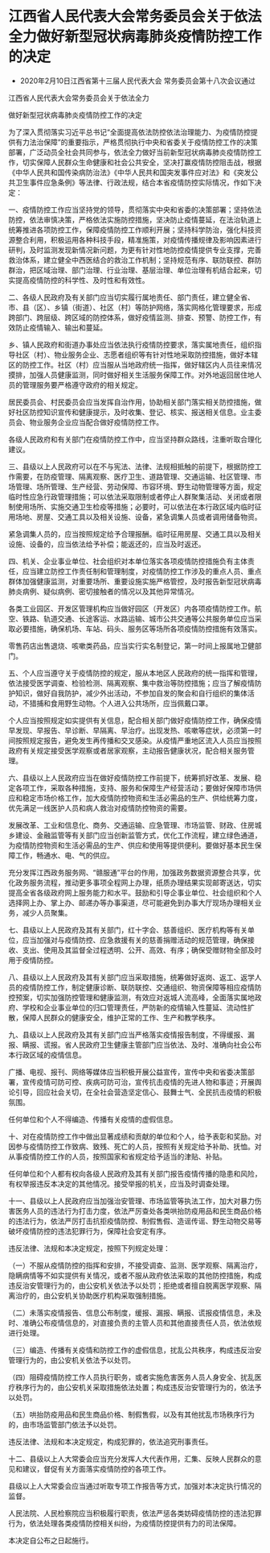 # 江西省人民代表大会常务委员会关于依法全力做好新型冠状病毒肺炎疫情防控工作的决定

- 2020年2月10日江西省第十三届人民代表大会
  常务委员会第十八次会议通过

<!-- INFO END -->

江西省人民代表大会常务委员会关于依法全力

做好新型冠状病毒肺炎疫情防控工作的决定

为了深入贯彻落实习近平总书记“全面提高依法防控依法治理能力、为疫情防控提供有力法治保障”的重要指示，严格贯彻执行中央和省委关于疫情防控工作的决策部署，广泛动员全社会共同参与，依法全力做好当前新型冠状病毒肺炎疫情防控工作，切实保障人民群众生命健康和社会公共安全，坚决打赢疫情防控阻击战，根据《中华人民共和国传染病防治法》《中华人民共和国突发事件应对法》和《突发公共卫生事件应急条例》等法律、行政法规，结合本省疫情防控实际情况，作如下决定：

一、疫情防控工作应当坚持党的领导，贯彻落实中央和省委的决策部署；坚持依法防控，依法审慎决策，严格依法实施防控措施，坚决防止疫情蔓延，在法治轨道上统筹推进各项防控工作，保障疫情防控工作顺利开展；坚持科学防治，强化科技资源整合利用，积极运用各种科技手段，精准施策，对疫情传播规律及影响因素进行研判，及时监测发现新情况新问题，为更有针对性地防控疫情提供专业支撑，完善救治体系，建立健全中西医结合的救治工作机制；坚持规范有序、联防联控、群防群治，把区域治理、部门治理、行业治理、基层治理、单位治理有机结合起来，切实提高疫情防控的科学性、及时性和有效性。

二、各级人民政府及有关部门应当切实履行属地责任、部门责任，建立健全省、市、县（区）、乡镇（街道）、社区（村）等防护网络，落实网格化管理要求，形成跨部门、跨层级、跨区域的防控体系，做好疫情监测、排查、预警、防控工作，有效防止疫情输入、输出和蔓延。

乡、镇人民政府和街道办事处应当依法执行疫情防控要求，落实属地责任，组织指导社区（村）、物业服务企业、志愿者组织等有针对性地采取防控措施，做好本辖区的防控工作。社区（村）应当服从当地政府统一指挥，做好辖区内人员往来情况摸排，加强人员健康监测，同时做好相关生活服务保障工作。对外地返回居住地人员的管理服务要严格遵守政府的相关规定。

居民委员会、村民委员会应当发挥自治作用，协助相关部门落实相关防控措施，做好社区防控知识宣传和健康提示，及时收集、登记、核实、报送相关信息。业主委员会、物业服务企业应当配合做好疫情防控工作。

各级人民政府和有关部门在疫情防控工作中，应当坚持群众路线，注重听取合理化建议。

三、县级以上人民政府可以在不与宪法、法律、法规相抵触的前提下，根据防控工作需要，在防疫管理、隔离观察、医疗卫生、道路管理、交通运输、社区管理、市场管理、场所管理、生产经营、劳动保障、市容环境、野生动物管理等方面，规定临时性应急行政管理措施；可以依法采取限制或者停止人群聚集活动、关闭或者限制使用场所、实施交通卫生检疫等措施；必要时，可以依法在本行政区域内临时征用场地、房屋、交通工具以及相关设施、设备，紧急调集人员或者调用储备物资。

紧急调集人员的，应当按照规定给予合理报酬。临时征用房屋、交通工具以及相关设施、设备的，应当依法给予补偿；能返还的，应当及时返还。

四、机关、企业事业单位、社会组织对本单位落实各项疫情防控措施负有主体责任，应当建立防控工作责任制和管理制度，对疫情防控工作涉及的重点人员、重点群体加强健康监测，对重要场所、重要设施实施严格管控，及时报告新型冠状病毒肺炎病例、疑似病例、密切接触者的情况以及其他异常情况。

各类工业园区、开发区管理机构应当做好园区（开发区）内各项疫情防控工作。航空、铁路、轨道交通、长途客运、水路运输、城市公共交通等公共服务单位应当采取必要措施，确保机场、车站、码头、服务区等场所各项疫情防控措施有效落实。

零售药店出售退烧、咳嗽类药品，应当实行实名制登记，第一时间上报属地卫健部门。

五、个人应当遵守关于疫情防控的规定，服从本地区人民政府的统一指挥和管理，依法接受医学调查、检验检测、隔离观察、集中救治等防控措施；应当了解疫情防护知识，做好自我防护，减少外出活动，不参加自发的聚会和自行组织的集体活动，不猎捕和食用野生动物。个人进入公共场所，应当佩戴口罩。

个人应当按照规定如实提供有关信息，配合相关部门做好疫情防控工作，确保疫情早发现、早报告、早诊断、早隔离、早治疗。出现发热、咳嗽等症状，必须第一时间按照规定报告，避免发生再传播和交叉感染。从疫情严重地区流入人员应当按照政府有关规定接受医学观察或者居家观察，主动报告健康状况，配合相关服务管理。

六、县级以上人民政府应当在做好疫情防控工作前提下，统筹抓好改革、发展、稳定各项工作，采取各种措施，支持、服务和保障生产经营活动；要做好保障市场供应和稳定市场价格工作，加大疫情防控物资和生活必需品的生产、供给统筹力度，优先满足一线医护人员和病人救治对疫情防控物资的需要。

发展改革、工业和信息化、商务、交通运输、应急管理、市场监管、财政、住房城乡建设、金融监管等有关部门应当创新监管方式，优化工作流程，建立绿色通道，为疫情防控物资和生活必需品的生产、供应和使用等提供便利。要做好基本民生保障工作，畅通水、电、气的供应。

充分发挥江西政务服务网、“赣服通”平台的作用，加强政务数据资源整合共享，优化政务服务流程，推动更多事项全程网上办理，纸质办理结果实现邮寄送达，切实提高全省各级政府网上服务能力和水平。鼓励和引导企事业单位、社会组织和个人选择网上办、掌上办、邮递办等办事渠道，尽可能避免到办事大厅现场办理相关业务，减少人员聚集。

七、县级以上人民政府及其有关部门，红十字会、慈善组织、医疗机构等有关单位，应当加强对与疫情防控、应急救援有关的慈善捐赠活动的规范管理，确保接收、支出、使用及其监督全过程透明、公开、高效、有序；确保受赠财物全部及时用于疫情防控。

八、县级以上人民政府及其有关部门应当采取措施，统筹做好返岗、返工、返学人员的疫情防控工作，制定健康诊断、联防联控、交通组织、物资保障等相应疫情防控预案，切实加强防控管理和健康监测，有效应对返城人流高峰，全面落实属地政府、学校和企业事业单位的归口管理责任，严防新的疫情输入性蔓延、流动性扩散，保障人民群众的健康安全，维护正常的工作、生产和教学秩序。

九、县级以上人民政府及其有关部门应当严格落实疫情报告制度，不得缓报、漏报、瞒报、谎报。省人民政府卫生健康主管部门应当依法、及时、准确向社会公布本行政区域的疫情信息。

广播、电视、报刊、网络等媒体应当积极开展公益宣传，宣传中央和省委决策部署，宣传疫情可防可控、疾病可防可治，宣传抗击疫情的先进人物和事迹；开展舆论引导，回应社会关切，在全社会营造坚定信心、鼓舞士气、全民抗击疫情的积极氛围。

任何单位和个人不得编造、传播有关疫情的虚假信息。

十、对在疫情防控工作中做出显著成绩和贡献的单位和个人，给予表彰和奖励。对因参与疫情防控工作致病、致残、死亡的人员，按照有关规定给予补助、抚恤。对从事疫情防控工作的人员，按照国家和省规定给予适当的津贴、补贴。

任何单位和个人都有权向各级人民政府及其有关部门报告疫情传播的隐患和风险，有权举报违反本决定的其他情况。接受举报的机关，应当及时调查处理。

十一、县级以上人民政府应当加强治安管理、市场监管等执法工作，加大对暴力伤害医务人员的违法行为打击力度，依法严厉查处各类哄抬防疫用品和民生商品价格的违法行为，依法严厉打击抗拒疫情防控、制假售假、造谣传谣、野生动物交易等破坏疫情防控的违法犯罪行为，保障社会安定有序。

违反法律、法规和本决定规定，按照下列规定处理：

（一）不服从疫情防控的指挥和安排，不接受调查、监测、医学观察、隔离治疗，隐瞒病情等不如实提供有关情况，或者不服从政府依法采取的其他防控措施，构成违反治安管理行为的，由公安机关依法予以处罚；拒绝或者擅自脱离医学观察、隔离治疗的，由公安机关协助医疗机构采取强制措施。

（二）未落实疫情报告、信息公布制度，缓报、漏报、瞒报、谎报疫情信息，未及时、准确公布疫情信息的，对直接负责的主管人员和其他直接责任人员，依法依规进行处理。

（三）编造、传播有关疫情和防控工作的虚假信息，扰乱公共秩序，构成违反治安管理行为的，由公安机关依法予以处罚。

（四）阻碍疫情防控工作人员执行职务，或者实施危害医务人员人身安全、扰乱医疗秩序行为的，由公安机关采取措施依法处置；构成违反治安管理行为的，依法予以处罚。

（五）哄抬防疫用品和民生商品价格、制假售假，以及有其他扰乱市场秩序行为的，由市场监管部门依法予以处罚。

违反法律、法规和本决定规定，构成犯罪的，依法追究刑事责任。

十二、县级以上人大常委会应当充分发挥人大代表作用，汇集、反映人民群众的意见和建议，督促有关方面落实疫情防控的各项工作。

县级以上人大常委会应当通过听取专项工作报告等方式，加强对本决定执行情况的监督。

人民法院、人民检察院应当积极履行职责，依法严惩各类妨碍疫情防控的违法犯罪行为，依法处理各类疫情防控相关纠纷，为疫情防控提供有力的司法保障。

本决定自公布之日起施行。

